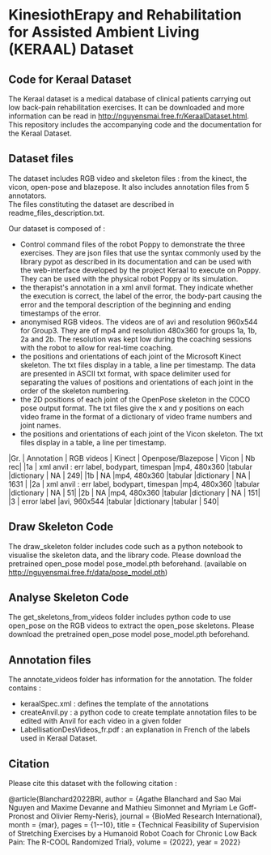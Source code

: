 # KinesiothErapy and Rehabilitation for Assisted Ambient Living (KERAAL) Dataset


## Code for Keraal Dataset

The Keraal dataset is a medical database of clinical patients carrying out low back-pain rehabilitation exercises. It can be downloaded and more information can be read in http://nguyensmai.free.fr/KeraalDataset.html.
This repository  includes the accompanying code and the documentation for the Keraal Dataset.


## Dataset files

The dataset includes RGB video and skeleton files : from the kinect, the vicon, open-pose and blazepose. It also includes annotation files from 5 annotators.  
The files constituting the dataset are described in readme_files_description.txt.

Our dataset is composed of :

* Control command files of the robot Poppy to demonstrate the three exercises. They are json files that use the syntax commonly used by the library pypot as described in its documentation and can be used with the web-interface developed by the project Keraal to execute on Poppy. They can be used with the physical robot Poppy or its simulation.
* the therapist's annotation in a xml anvil format. They indicate  whether the execution is correct, the label of the error, the body-part causing the error and the temporal description of the beginning and ending timestamps of the error.
* anonymised RGB videos. The videos are of avi and resolution 960x544 for Group3. They are of mp4  and resolution 480x360 for groups 1a, 1b, 2a and 2b. The resolution was kept low during the coaching sessions with the robot to allow for real-time coaching. 
* the positions and orientations of each joint of the Microsoft Kinect skeleton.  The txt files display in a table, a line per timestamp. The data are presented in ASCII txt format, with space delimiter used for separating the values of positions and orientations of each joint in the order of the skeleton numbering.
* the 2D positions of each joint of the OpenPose skeleton in the COCO pose output format. The txt files give the x and y positions on each video frame in the format of a dictionary of video frame numbers and joint names.
* the positions and orientations of each joint of the Vicon skeleton.  The txt files display in a table,  a line per timestamp.



|Gr. | Annotation | RGB videos | Kinect  | Openpose/Blazepose  | Vicon | Nb rec|
|1a | xml anvil : err label, bodypart, timespan |mp4, 480x360 |tabular |dictionary | NA | 249|
|1b | NA |mp4, 480x360 |tabular |dictionary | NA | 1631 |
|2a | xml anvil : err label, bodypart, timespan |mp4, 480x360 |tabular |dictionary | NA | 51|
|2b | NA |mp4, 480x360 |tabular |dictionary | NA | 151|
|3 | error label |avi, 960x544 |tabular |dictionary |tabular | 540|



## Draw Skeleton Code

The draw_skeleton folder includes  code such as a python notebook to visualise the skeleton data, and the library code.
Please download the pretrained open_pose model pose_model.pth beforehand. (available on http://nguyensmai.free.fr/data/pose_model.pth)


## Analyse Skeleton Code

The get_skeletons_from_videos folder includes python code to use open_pose on the RGB videos to extract the open_pose skeletons.
Please download the pretrained open_pose model pose_model.pth beforehand.

## Annotation files

The annotate_videos folder has information for the annotation. The folder contains :

* keraalSpec.xml : defines the template of the annotations
* createAnvil.py : a python code to create template annotation files to be edited with Anvil for each video in a given folder
* LabellisationDesVideos_fr.pdf : an explanation in French of the labels used in Keraal Dataset.

## Citation

Please cite this dataset with the following citation :


@article{Blanchard2022BRI,
	author = {Agathe Blanchard and Sao Mai Nguyen and Maxime Devanne and Mathieu Simonnet and Myriam Le Goff-Pronost and Olivier Remy-Neris},
	journal = {BioMed Research International},
	month = {mar},
	pages = {1--10},
	title = {Technical Feasibility of Supervision of Stretching Exercises by a Humanoid Robot Coach for Chronic Low Back Pain: The R-COOL Randomized Trial},
	volume = {2022},
	year = 2022}

 
